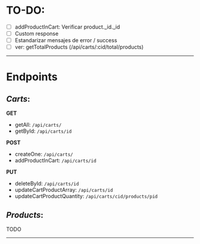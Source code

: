 # TO-DO:
- [ ] addProductInCart: Verificar product._id._id
- [ ] Custom response
- [ ] Estandarizar mensajes de error / success
- [ ] ver: getTotalProducts (/api/carts/:cid/total/products)

******
# Endpoints
## *Carts*:
**GET**
- getAll: `/api/carts/`
- getById: `/api/carts/id`

**POST**
- createOne: `/api/carts/`
- addProductInCart: `/api/carts/id`

**PUT**
- deleteById: `/api/carts/id`
- updateCartProductArray: `/api/carts/id`
- updateCartProductQuantity: `/api/carts/cid/products/pid`

## *Products*:
TODO
******
